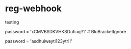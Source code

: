 # reg-webhook


testing


password = 'xCMVBSDKVHKSDufiuq!!1'  # BluBracketIgnore








password = 'asdhuiweyti123ytr!!'
